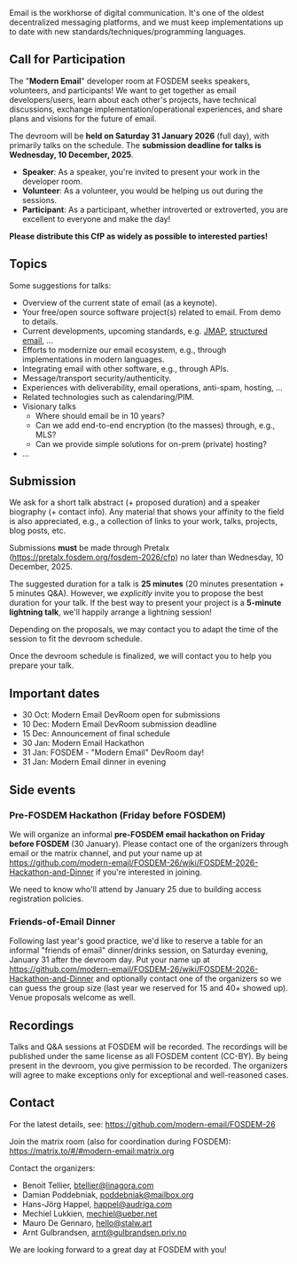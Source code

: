 Email is the workhorse of digital communication. It's one of the oldest
decentralized messaging platforms, and we must keep implementations up to date
with new standards/techniques/programming languages.

## Call for Participation

The "**Modern Email**" developer room at FOSDEM seeks speakers, volunteers, and
participants! We want to get together as email developers/users, learn about
each other's projects, have technical discussions, exchange
implementation/operational experiences, and share plans and visions for the
future of email.

The devroom will be **held on Saturday 31 January 2026** (full day), with primarily
talks on the schedule. The **submission deadline for talks is Wednesday, 10 December, 2025**.

* **Speaker**: As a speaker, you're invited to present your work in the developer room.
* **Volunteer**: As a volunteer, you would be helping us out during the sessions.
* **Participant**: As a participant, whether introverted or extroverted, you
  are excellent to everyone and make the day!

**Please distribute this CfP as widely as possible to interested parties!**

## Topics

Some suggestions for talks:

* Overview of the current state of email (as a keynote).
* Your free/open source software project(s) related to email. From demo to details.
* Current developments, upcoming standards, e.g. [JMAP](https://jmap.io),
  [structured email](https://structured.email), ...
* Efforts to modernize our email ecosystem, e.g., through implementations in
  modern languages.
* Integrating email with other software, e.g., through APIs.
* Message/transport security/authenticity.
* Experiences with deliverability, email operations, anti-spam, hosting, ...
* Related technologies such as calendaring/PIM.
* Visionary talks
    * Where should email be in 10 years?
    * Can we add end-to-end encryption (to the masses) through, e.g., MLS?
    * Can we provide simple solutions for on-prem (private) hosting?
* ...

## Submission

We ask for a short talk abstract (+ proposed duration) and a speaker biography
(+ contact info). Any material that shows your affinity to the field is also
appreciated, e.g., a collection of links to your work, talks, projects, blog
posts, etc.

Submissions **must** be made through Pretalx
(https://pretalx.fosdem.org/fosdem-2026/cfp) no later than Wednesday, 10
December, 2025.

The suggested duration for a talk is **25 minutes** (20 minutes presentation +
5 minutes Q&A). However, we *explicitly* invite you to propose the best
duration for your talk. If the best way to present your project is a **5-minute
lightning talk**, we'll happily arrange a lightning session!

Depending on the proposals, we may contact you to adapt the time of the session
to fit the devroom schedule.

Once the devroom schedule is finalized, we will contact you to help you prepare
your talk.

## Important dates

* 30 Oct: Modern Email DevRoom open for submissions
* 10 Dec: Modern Email DevRoom submission deadline
* 15 Dec: Announcement of final schedule
* 30 Jan: Modern Email Hackathon
* 31 Jan: FOSDEM - "Modern Email" DevRoom day!
* 31 Jan: Modern Email dinner in evening

## Side events

### Pre-FOSDEM Hackathon (Friday before FOSDEM)

We will organize an informal **pre-FOSDEM email hackathon on Friday before
FOSDEM** (30 January). Please contact one of the organizers through email or
the matrix channel, and put your name up at
https://github.com/modern-email/FOSDEM-26/wiki/FOSDEM-2026-Hackathon-and-Dinner
if you're interested in joining.

We need to know who'll attend by January 25 due to building access registration
policies.

### Friends-of-Email Dinner

Following last year's good practice, we'd like to reserve a table for an
informal "friends of email" dinner/drinks session, on Saturday evening, January
31 after the devroom day.  Put your name up at
https://github.com/modern-email/FOSDEM-26/wiki/FOSDEM-2026-Hackathon-and-Dinner
and optionally contact one of the organizers so we can guess the group size
(last year we reserved for 15 and 40+ showed up). Venue proposals welcome as
well.

## Recordings

Talks and Q&A sessions at FOSDEM will be recorded. The recordings will be
published under the same license as all FOSDEM content (CC-BY). By being
present in the devroom, you give permission to be recorded. The organizers will
agree to make exceptions only for exceptional and well-reasoned cases.

## Contact

For the latest details, see: https://github.com/modern-email/FOSDEM-26

Join the matrix room (also for coordination during FOSDEM):
https://matrix.to/#/#modern-email:matrix.org

Contact the organizers:

* Benoit Tellier, btellier@linagora.com
* Damian Poddebniak, poddebniak@mailbox.org
* Hans-Jörg Happel, happel@audriga.com
* Mechiel Lukkien, mechiel@ueber.net
* Mauro De Gennaro, hello@stalw.art
* Arnt Gulbrandsen, arnt@gulbrandsen.priv.no

We are looking forward to a great day at FOSDEM with you!
